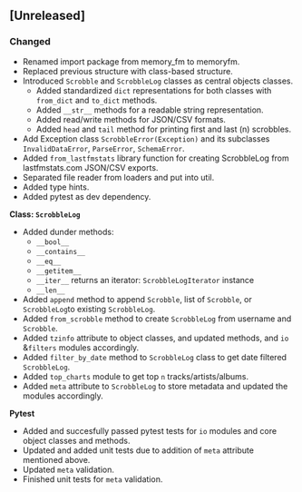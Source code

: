 ## [Unreleased]

### Changed
- Renamed import package from memory_fm to memoryfm.
- Replaced previous structure with class-based structure.
- Introduced `Scrobble` and `ScrobbleLog` classes as central objects classes.
    - Added standardized `dict` representations for both classes with `from_dict` and `to_dict` methods.
    - Added `__str__` methods for a readable string representation.
    - Added read/write methods for JSON/CSV formats.
    - Added `head` and `tail` method for printing first and last (n) scrobbles.
- Add Exception class `ScrobbleError(Exception)` and its subclasses `InvalidDataError`, `ParseError`, `SchemaError`.
- Added `from_lastfmstats` library function for creating ScrobbleLog from lastfmstats.com JSON/CSV exports.
- Separated file reader from loaders and put into util.
- Added type hints.
- Added pytest as dev dependency.

**Class: `ScrobbleLog`**
- Added dunder methods:
    - `__bool__`
    - `__contains__`
    - `__eq__`
    - `__getitem__`
    - `__iter__` returns an iterator: `ScrobbleLogIterator` instance
    - `__len__`
- Added `append` method to append `Scrobble`, list of `Scrobble`, or `ScrobbleLog`to existing `ScrobbleLog`.
- Added `from_scrobble` method to create `ScrobbleLog` from username and `Scrobble`.
- Added `tzinfo` attribute to object classes, and updated methods, and `io` &`filters` modules accordingly.
- Added `filter_by_date` method to `ScrobbleLog` class to get date filtered `ScrobbleLog`.
- Added `top_charts` module to get top `n` tracks/artists/albums.
- Added `meta` attribute to `ScrobbleLog` to store metadata and updated the modules accordingly.

**Pytest**
- Added and succesfully passed pytest tests for `io` modules and core object classes and methods.
- Updated and added unit tests due to addition of `meta` attribute mentioned above.
- Updated `meta` validation.
- Finished unit tests for `meta` validation.
